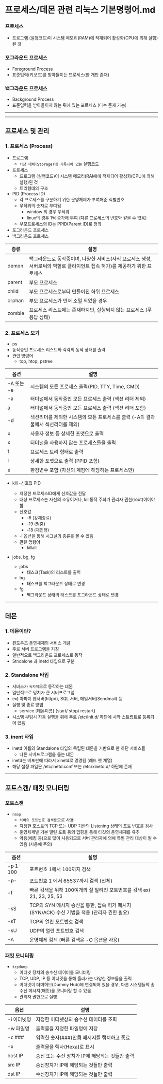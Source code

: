 # 프로세스/데몬 관련 리눅스 기본명령어.md

### 프로세스

- 프로그램 (실행코드)이 시스템 메모리(RAM)에 적재되어 활성화(CPU에 의해 실행)된 것

### 포그라운드 프로세스

- Foreground Process
- 표준입력(키보드)를 받아들이는 프로세스(한 개만 존재)

### 백그라운드 프로세스

- Background Process
- 표준입력을 받아들이지 않는 뒤에 있는 포르세스 (다수 존재 가능)

---

---

## 프로세스 및 관리

### 1. 프로세스 (Process)

- 프로그램
  - `저장 매체(Storage)에 기록되어 있는` 실행코드
- 프로세스
  - 프로그램 (실행코드)이 시스템 메모리(RAM)에 적재되어 활성화(CPU에 의해 실행)된 것
  - 트리형태의 구조
- PID (Process ID)
  - 각 프로세스를 구분하기 위한 운영체제가 부여해준 식별번호
  - 무작위의 숫자로 부여됨
    - window 의 경우 무작위
    - linux의 경우 1씩 증가해 부여 (다른 프로세스의 번호와 같을 수 없음)
  - 부모프로세스의 ID는 PPID(Parent ID)로 정의
- 포그라운드 프로세스
- 백그라운드 프로세스

| 종류   | 설명                                                                                                                        |
| ------ | --------------------------------------------------------------------------------------------------------------------------- |
| demon  | 백그라운드로 동작중이며, 다양한 서비스(자식 프로세스 생성, 서버로써의 역할로 클라이언트 접속 허가)를 제공하기 위한 프로세스 |
| parent | 부모 프로세스                                                                                                               |
| child  | 부모 프로세스로부터 만들어진 하위 프로세스                                                                                  |
| orphan | 부모 프로세스가 먼저 소멸 되었을 경우                                                                                       |
| zombie | 프로세스 리스트에는 존재하지만, 실행되지 않는 프로세스 (무응답 상태)                                                        |

### 2. 프로세스 보기

- ps
- 동작중인 프로세스 리스트와 각각의 동작 상태를 출력
- 관련 명령어
  - top, htop, pstree

| 옵션       | 설명                                                                              |
| ---------- | --------------------------------------------------------------------------------- |
| -A 또는 -e | 시스템의 모든 프로세스 출력(PID, TTY, Time, CMD)                                  |
| -a         | 터미널에서 동작중인 모든 프로세스 출력 (섹션 리더 제외)                           |
| a          | 터미널에서 동작중인 모든 프로세스 출력 (섹션 리더 포함)                           |
| -d         | 섹션리더를 제외한 시스템의 모든 프로세스를 출력 (-A의 결과물에서 섹션리더를 제외) |
| u          | 사용자 정보 등 상세한 포맷으로 출력                                               |
| x          | 터미널을 사용하지 않는 프로세스들을 출력                                          |
| f          | 프로세스 트리 형태로 출력                                                         |
| l          | 상세한 포맷으로 출력 (PPID 포함)                                                  |
| e          | 환경변수 포함 (자신의 계정에 해당하는 프로세스만)                                 |

- kill -신호값 PID

  - 지정한 프로세스ID에게 신호값을 전달
  - 대상 프로세스는 자신의 소유이거나, kill동작 주최가 관리자 권한(root)이어야 함
  - 신호값
    - -9 (강제종료)
    - -19 (멈춤)
    - -18 (재진행)
  - -l 옵션을 통해 시그널의 종류를 볼 수 있음
  - 관련 명령어
    - killall

- jobs, bg, fg
  - jobs
    - 태스크(Task)의 리스트를 출력
  - bg
    - 태스크를 백그라운드 상태로 변경
  - fg
    - 백그라운드 상태의 태스크를 포그라운드 상태로 변경

---

## 데몬

### 1. 데몬이란?

- 윈도우즈 운영체제의 서비스 개념
- 주로 서버 프로그램을 지칭
- 일반적으로 백그라운드 프로세스로 동작
- Stndalone 과 inetd 타입으로 구분

### 2. Standalone 타입

- 서비스가 `독자적`으로 동작하는 데몬
- 일반적으로 덩치가 큰 서버프로그램
- ex) 아파치 웹서버(httpd), SQL 서버, 메일서버(Sendmail) 등
- 실행 및 종료 방법
  - service [데몬이름] {start/ stop/ restart}
- 시스템 부팅시 자동 실행을 위해 주로 /etc/init.d/ 하단에 시작 스트립트로 등록되어 있음

### 3. inent 타입

- inetd 이름의 Standalone 타입의 독립된 데몬을 기반으로 한 하단 서비스들
  - 다른 서버프로그램을 돕는 데몬
- inetd는 베포판에 따라서 xinetd로 명명됨 (레드 햇 계열)
- 해당 설정 파일은 /etc/inetd.conf 또는 /etc/xinetd.d/ 하단에 존재

---

## 포트스캔/ 패킷 모니터링

### 포트스캔

- `nmap`
  - `서버의 포트번호 검색용`으로 사용
  - 지정한 호스트의 TCP 또는 UDP 기반의 Listening 상태의 포트 번호를 검사
  - 운영체제별 기본 열린 포트 등의 맵핑을 통해 타깃의 운영체제를 유추
  - 악용(해킹 등)으로 많이 사용되므로 서버 관리자에 의해 특별 관리 대상이 될 수 있음 (사용에 주의)

| 옵션     | 설명                                                                                         |
| -------- | -------------------------------------------------------------------------------------------- |
| -p 1-100 | 포트번호 1에서 100까지 검색                                                                  |
| -p-      | 포트번호 1 에서 65537까지 검색 (전체)                                                        |
| -f       | 빠른 검색을 위해 100여개의 잘 알려진 포트번호를 검색 ex) 21, 23, 25, 53                      |
| -sS      | TCP의 SYN 메시지 송신을 통한, 접속 허가 메시지 (SYN/ACK) 수신 기법을 적용 (관리자 권한 필요) |
| -sT      | TCP의 열린 포트번호 검색                                                                     |
| -sU      | UDP의 열린 포트번호 검색                                                                     |
| -A       | 운영체제 검색 (빠른 검색은 -O 옵션을 사용)                                                   |

### 패킷 모니터링

- `tcpdump`
  - 이더넷 장치의 송수신 데이터를 모니터링
  - TCP, UDP, IP 등 이더뎃을 통해 흘러가는 다양한 정보들을 출력
  - 이더넷이 더미허브(Dummy Hub)에 연결되어 있을 경우, 다른 시스템들의 송수신 메시지(패킷)을 모니터링 할 수 있음
  - 관리자 권한으로 실행

| 옵션        | 설명                                            |
| ----------- | ----------------------------------------------- |
| -i 이더넷명 | 지정한 이더넷상의 송수신 데이터를 조회          |
| -w 파일명   | 출력물을 지정한 파일명에 저장                   |
| -c ###      | 입력한 숫자(###)만큼 메시지를 캡쳐하고 종료     |
| -x          | 출력물을 헥사(Hexa)로 표시                      |
| host IP     | 송신 또는 수신 장치가 IP에 해당되는 것들만 출력 |
| src IP      | 송신장치가 IP에 해당되는 것들만 출력            |
| dst IP      | 수신장치가 IP에 해당되는 것들만 출력            |
